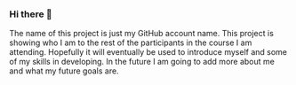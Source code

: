 ### Hi there 👋

The name of this project is just my GitHub account name.
This project is showing who I am to the rest of the participants in the course I am attending.
Hopefully it will eventually be used to introduce myself and some of my skills in developing.
In the future I am going to add more about me and what my future goals are.
